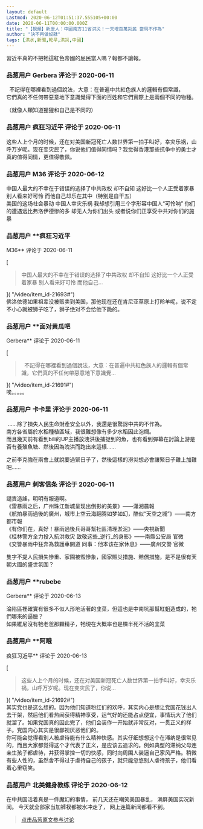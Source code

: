 ```yaml
---
layout: default
Lastmod: 2020-06-12T01:51:37.555105+00:00
date: 2020-06-11T00:00:00.000Z
title: "【視頻】新唐人：中國南方11省洪災！一天增百萬災民 當局不作為"
author: "決不再做奴隸"
tags: [洪水,新聞,乾旱,洪災,中國]
---
```


習近平真的不把牠這紅色帝國的屁民當人嗎？報都不讓報。

            
### 品葱用户 **Gerbera** 评论于 2020-06-11
        
  不記得在哪裡看到過個說法，大意：在普遍中共紅色族人的邏輯有個常識，  
它們真的不任何帶惡意地下意識覺得下面的百姓和它們實際上是兩個不同的物種。  
  
（就像人類知道猩猩和自己是不同的）
        


            
### 品葱用户 **疯狂习近平** 评论于 2020-06-11
        
这些人上个月的时候，还在对美国新冠死亡人数世界第一拍手叫好，幸灾乐祸，山呼万岁呢。现在变灾民了，你说他们值得同情吗？我觉得香港那些抗争中的勇士才真的值得同情，更值得敬佩。
        


            
### 品葱用户 **M36** 评论于 2020-06-12
        
中国人最大的不幸在于错误的选择了中共政权 却不自知 这好比一个人正受着家暴 别人看来好可怜 而他自己却乐在其中（特别是自干五）  
美国的这场社会暴动 中国人幸灾乐祸 我却想引用三个字形容中国人“可怜呐” 你们的遭遇远比弗洛伊德惨的多 却无人为你们出头 或者说你们正享受中共对你们的施暴
        


            
### 品葱用户 **疯狂习近平 
M36** 评论于 2020-06-11
        
[

> 中国人最大的不幸在于错误的选择了中共政权 却不自知 这好比一个人正受着家暴 别人看来好可怜 而他自己...

]( "/video/item_id-21693#")  
佛洛依德如果祖辈没被贩卖到美国，那他现在还在肯尼亚草原上打羚羊呢，说不定不小心就被狮子吃了，狮子绝对不会给他下跪的。
        


            
### 品葱用户 **面对黄瓜吧 
Gerbera** 评论于 2020-06-11
        
[

>   不記得在哪裡看到過個說法，大意：在普遍中共紅色族人的邏輯有個常識，它們真的不任何帶惡意地下意識覺...

]( "/video/item_id-21691#")  
唉。。。。。
        


            
### 品葱用户 **卡卡里** 评论于 2020-06-11
        
 ……除了損失人民生命財產安全以外，我還是很驚訝中共的不作為。  
南方各省屬於水稻種植區域，我很難想像有多少水稻因此泡爛。  
而且幾天前有看到bili的UP主播放洩洪後捕捉到的魚，也有看到彈幕在討論上游是否有養殖魚塘、然後因為洩洪而跑出來這樣……  
  
之前李克強在兩會上就說要過緊日子了，然後這樣的澇災想必會讓緊日子難上加難吧……
        


            
### 品葱用户 **刺客信条** 评论于 2020-06-11
        
譴責造謠，明明有報道啊。  
《雷暴雨之后，广州珠江新城呈现出倒影的美景》——瀟湘晨報  
《航拍暴雨過後的廣州，城市上空云海翻腾如梦如幻，酷似“天空之城”》——南方都市報  
《有你们在，真好！暴雨過後兵哥哥幫社區清理淤泥》——央視新聞  
《桂林警方全力投入抗洪救灾 致敬这些_逆行_的身影》——南縣公安局 官微  
《交警暴雨中狂奔為救護車開道 同事：他本该在家休息》——廣州交警 官微  
  
隻字不提人民損失慘重、家園被毀慘象，國家賑災措施、賠償措施，是不是很有天朝大國的盛世氛圍？
        


            
### 品葱用户 **rubebe 
Gerbera** 评论于 2020-06-13
        
淪陷區裡確實有很多不似人形地活著的韭菜，但這也是中南坑那幫紅蛆造成的，牠們哪來的逼臉？  
如果維尼沒有牠老爸那顆精子，牠現在大概率也是棵半死不活的韭菜
        


            
### 品葱用户 **阿哦 
疯狂习近平** 评论于 2020-06-13
        
[

> 这些人上个月的时候，还在对美国新冠死亡人数世界第一拍手叫好，幸灾乐祸，山呼万岁呢。现在变灾民了，你说...

]( "/video/item_id-21692#")  
其实党也是这么想的。因为他们知道粉红们的欢呼，其实内心是想让党国花钱出人去干架，然后他们看热闹获得精神享受，运气好的还能占点便宜，事情玩大了他们就溜了。如果党国真的因此完了，他们会装作一开始就非常反对，一贯正义的样子。党国内心其实是很鄙视厌恶他们的。  
你可能会觉得看别人被虐待能有什么精神快感。其实仔细想想这个在滞纳是很常见的，而且大家都觉得这个才代表了正义，是应该去追求的。例如典型的滞纳父母连亲生孩子都虐待，并获得掌控一切的快感，同时向周围人装逼自己家风严格。稍微有些人性的，虽然舍不得过于虐待自己的孩子，就只能忽悠别人虐待孩子，他们看着心里窃笑。
        


            
### 品葱用户 **北美健身教练** 评论于 2020-06-12
        
在中共国活着真是一件魔幻的事情， 前几天还在嘲笑美国暴乱， 满屏美国实况新闻。 今天就全部家当加裤衩都被水冲走了， 网上连篇新闻都看不到。
        






> [点击品葱原文参与讨论](https://pincong.rocks/video/2332)

